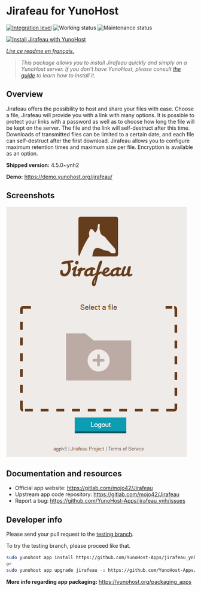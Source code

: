 <!--
N.B.: This README was automatically generated by https://github.com/YunoHost/apps/tree/master/tools/README-generator
It shall NOT be edited by hand.
-->

# Jirafeau for YunoHost

[![Integration level](https://dash.yunohost.org/integration/jirafeau.svg)](https://dash.yunohost.org/appci/app/jirafeau) ![Working status](https://ci-apps.yunohost.org/ci/badges/jirafeau.status.svg) ![Maintenance status](https://ci-apps.yunohost.org/ci/badges/jirafeau.maintain.svg)

[![Install Jirafeau with YunoHost](https://install-app.yunohost.org/install-with-yunohost.svg)](https://install-app.yunohost.org/?app=jirafeau)

*[Lire ce readme en français.](./README_fr.md)*

> *This package allows you to install Jirafeau quickly and simply on a YunoHost server.
If you don't have YunoHost, please consult [the guide](https://yunohost.org/#/install) to learn how to install it.*

## Overview

Jirafeau offers the possibility to host and share your files with ease. Choose a file, Jirafeau will provide you with a link with many options. It is possible to protect your links with a password as well as to choose how long the file will be kept on the server. The file and the link will self-destruct after this time. Downloads of transmitted files can be limited to a certain date, and each file can self-destruct after the first download. Jirafeau allows you to configure maximum retention times and maximum size per file. Encryption is available as an option.


**Shipped version:** 4.5.0~ynh2

**Demo:** https://demo.yunohost.org/jirafeau/

## Screenshots

![Screenshot of Jirafeau](./doc/screenshots/TPjh48P.png)

## Documentation and resources

* Official app website: <https://gitlab.com/mojo42/Jirafeau>
* Upstream app code repository: <https://gitlab.com/mojo42/Jirafeau>
* Report a bug: <https://github.com/YunoHost-Apps/jirafeau_ynh/issues>

## Developer info

Please send your pull request to the [testing branch](https://github.com/YunoHost-Apps/jirafeau_ynh/tree/testing).

To try the testing branch, please proceed like that.

``` bash
sudo yunohost app install https://github.com/YunoHost-Apps/jirafeau_ynh/tree/testing --debug
or
sudo yunohost app upgrade jirafeau -u https://github.com/YunoHost-Apps/jirafeau_ynh/tree/testing --debug
```

**More info regarding app packaging:** <https://yunohost.org/packaging_apps>

